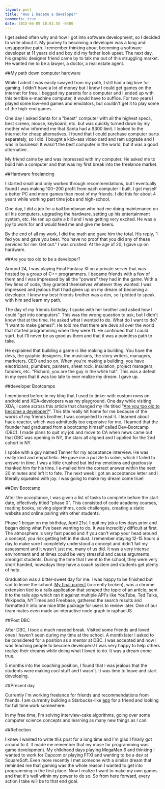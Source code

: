 ```yaml
---
layout: post
title: "How I became a developer"
comments: true
date: 2015-06-09 10:02:55 -0400
---
```


I get asked often why and how I got into software development, so I decided to write about it. My journey to becoming a developer was a long and unsupportive path. I remember thinking about becoming a software developer at 11 years old and boy did my father look upset. The next day, his graphic designer friend came by to talk me out of this struggling market. He wanted me to be a lawyer, a doctor, a real estate agent.

##My path down computer hardware

While I admit I was easily swayed from my path, I still had a big love for gaming. I didn't have a lot of money but I knew I could get games on the internet for free. I begged my parents for a computer and I ended up with this terrible e-machine computer, it would have to suffice. For two years I played some low-end games and emulators, but couldn't get it to play some of the high-end games. 

One day I asked Santa for a "beast" computer with all the highest specs, best screen, mouse, keyboard, etc. but was quickly turned down by my mother who informed me that Santa had a $300 limit. I looked to the internet for cheap alternatives. I found that I could purchase computer parts separately, so I did. I bought a kick-ass video card and ram upgrade and I was in business! It wasn't the best computer in the world, but it was a good alternative. 

My friend came by and was impressed with my computer. He asked me to build him a computer and that was my first break into the freelance market.

##Hardware freelancing

I started small and only worked through recommendations, but I eventually found I was making $100-$200 profit from each computer I built. I got myself a better PC and more games than most of my friends. I did this for about 4 years while working part time jobs and high-school.

One day, I did a job for a bail bondsman who had me doing maintenance on all his computers, upgrading the hardware, setting up his entertainment system, etc. He ran up quite a bill and I was getting very excited. He was a joy to work for and would feed me and give me beers. 

By the end of all my work, I did the math and gave him the total. His reply, "I fed you and gave you beer. You have no proof that you did any of these services for me. Get out." I was crushed. At the age of 20, I gave up on hardware.

##Are you too old to be a developer?

Around 24, I was playing Final Fantasy XI on a private server that was hosted by a group of C++ programmers. I became friends with a few of them and I was impressed by all the "powers" they had in the game. With a few lines of code, they granted themselves whatever they wanted. I was impressed and jealous that I had given up on my dream of becoming a developer. I knew my best friends brother was a dev, so I plotted to speak with him and learn my path.

The day of my friends birthday, I spoke with her brother and asked how I could "get into computers". This was the wrong question to ask, but I didn't know that at the time. He asked what I wanted to do. What do I want to do? "I want to make games!". He told me that there are devs all over the world that started programming when they were 11. He continued that I could start, but I'll never be as good as them and that it was a pointless path to take.

He explained that building a game is like making a building. You have the devs, the graphic designers, the musicians, the story writers, managers, marketers, CEO and so on. When you're making a building, you have electricians, plumbers, painters, sheet rock, insulation, project managers, funders, etc. "Richard, you are the guy in the white hat". This was a defeat in my eyes that it was too late to ever realize my dream. I gave up.

##developer Bootcamps

I mentioned before in my blog that I used to tinker with custom roms on android and XDA-developers was my playground. One day while visiting XDA, I came across this article that changed my life titled "[Are you too old to become a developer?](http://www.xda-developers.com/too-old-to-become-a-developer-xda-developer-tv/)". This title really hit home for me because of the words of my friends brother, I was compelled to read it. I learned about hack-reactor, which was admittedly too expensive for me. I learned that the founder had graduated from a bootcamp himself called Dev-Bootcamp (DBC). I made plans to quit my job and move to CA when news came out that DBC was opening in NY, the stars all aligned and I applied for the 2nd cohort in NY.

I spoke with a guy named Tanner for my acceptance interview. He was really kind and empathetic. He gave me a puzzle to solve, which I failed to answer in time. I was a little crushed but hid my emotions and graciously thanked him for his time. I e-mailed him the correct answer within the next 20 minutes and left it to fate. The next week I got an acceptance letter and I literally squealed with joy. I was going to make my dream come true!

##Dev Bootcamp

After the acceptance, I was given a list of tasks to complete before the start date, effectively titled "phase 0". This consisted of code academy courses, reading books, solving algorithms, code challenges, creating a static website and online pairing with other students.

Phase 1 began on my birthday, April 21st. I quit my job a few days prior and began doing what I've been wanting to do. It was incredibly difficult at first. The atmosphere is very fast paced and if you can't wrap your head around a concept, you risk getting left in the dust. I remember staying 12-15 hours a day to make sure I completely understood a concept and didn't fail my assessment and it wasn't just me, many of us did. It was a very intense environment and at times could be very stressful and cause arguments amongst students. During the time that I went to the school, they were very short handed, nowadays they have a coach system and students get plenty of help.

Graduation was a bitter-sweet day for me. I was happy to be finished but sad to leave the school. [My final project](https://chrome.google.com/webstore/detail/thoughtly/bjimfkgilabecdooefginiejapplfpon) (currently broken), was a chrome extension tied to a rails application that scraped the topic of an article, sent it to the rails app which ran it against multiple API's like YouTube, Ted Talks, Wikipedia, NYTimes and Freebase, gathered the search results and formatted it into one nice little package for users to review later. One of our team mates even made an interactive node graph in raphaelJS

##Post DBC

After DBC, I took a much needed break. Visited some friends and loved ones I haven't seen during my time at the school. A month later I asked to be considered for a position as a mentor at DBC. I was accepted and now I was teaching people to become developers! I was very happy to help others realize their dreams while doing what I loved to do. It was a dream come true.

5 months into the coaching position, I found that I was jealous that the students were making cool stuff and I wasn't. It was time to leave and start developing.

##Present day

Currently I'm working freelance for friends and recommendations from friends. I am currently building a Starbucks-like [app](https://daily-grind-demo.herokuapp.com/) for a friend and looking for full time work somewhere. 

In my free time, I'm solving interview-cake algorithms, going over some computer science concepts and learning as many new things as I can. 

##Reflection

I knew I wanted to write this post for a long time and I'm glad I finally got around to it. It made me remember that my muse for programming was game development. My childhood days playing MegaMan 6 and thinking I wanted to work for Capcom or playing FFXI and wanting to be a dev at SquareSoft. Even more recently I met someone with a similar dream that reminded me that gaming was the whole reason I wanted to get into programming in the first place. Now I realize I want to make my own games and that it's well within my power to do so. So from here forward, every action I take will be to that end goal.
